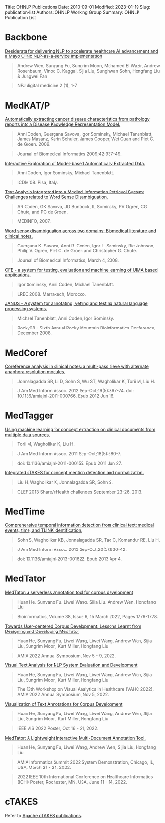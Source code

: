 Title: OHNLP Publications
Date: 2010-09-01
Modified: 2023-01-19
Slug: publication-list
Authors: OHNLP Working Group
Summary: OHNLP Publication List

Backbone
========

[Desiderata for delivering NLP to accelerate healthcare AI advancement and a Mayo Clinic NLP-as-a-service implementation](https://www.nature.com/articles/s41746-019-0208-8)

> Andrew Wen, Sunyang Fu, Sungrim Moon, Mohamed El Wazir, Andrew Rosenbaum, Vinod C. Kaggal, Sijia Liu, Sunghwan Sohn, Hongfang Liu & Jungwei Fan 

> NPJ digital medicine 2 (1), 1-7

MedKAT/P
========

[Automatically extracting cancer disease characteristics from pathology reports into a Disease Knowledge Representation Model.](http://dx.doi.org/10.1016/j.jbi.2008.12.005)

> Anni Coden, Guergana Savova, Igor Sominsky, Michael Tanenblatt, James Masanz, Karin Schuler, James Cooper, Wei Guan and Piet C. de Groen. 2009.

> Journal of Biomedical Informatics 2009;42:937-49.


[Interactive Exploration of Model-based Automatically Extracted Data.](http://domino.research.ibm.com/comm/research_projects.nsf/pages/medicalinformatics.pubs.html/$FILE/CodenQueryByModelFinal.pdf)

> Anni Coden, Igor Sominsky, Michael Tanenblatt.

> ICDM'08. Pisa, Italy.

[Text Analysis Integrated into a Medical Information Retrieval System: Challenges related to Word Sense Disambiguation.](http://search.informit.com.au/documentSummary;dn=793130461324045;res=E-LIBRARY)

> AR Coden, GK Savova, JD Buntrock, IL Sominsky, PV Ogren, CG Chute, and PC de Groen.

> MEDINFO, 2007.


[Word sense disambiguation across two domains: Biomedical literature and clinical notes.](http://www.sciencedirect.com/science?_ob=ArticleURL&_udi=B6WHD-4S01WMN-1&_user=6692358&_rdoc=1&_fmt=&_orig=search&_sort=d&view=c&_acct=C000070393&_version=1&_urlVersion=0&_userid=6692358&md5=6f094593988a93e11ec8f8a4b2739393)

> Guergana K. Savova, Anni R. Coden, Igor L. Sominsky, Rie Johnson, Philip V. Ogren, Piet C. de Groen and Christopher G. Chute.

> Journal of Biomedical Informatics, March 4, 2008.


[CFE - a system for testing, evaluation and machine learning of UIMA based applications.](http://domino.research.ibm.com/comm/research_projects.nsf/pages/medicalinformatics.pubs.html/$FILE/CFE_sominsky-A4.pdf)

> Igor Sominsky, Anni Coden, Michael Tanenblatt.

> LREC 2008. Marrakech, Morocco.


[JANUS - A system for annotating, vetting and testing natural language processing systems.](http://domino.research.ibm.com/comm/research_projects.nsf/pages/medicalinformatics.pubs.html/$FILE/JanusCFE.pdf)

> Michael Tanenblatt, Anni Coden, Igor Sominsky.

> Rocky08 - Sixth Annual Rocky Mountain Bioinformatics Conference, December 2008.

MedCoref
========

[Coreference analysis in clinical notes: a multi-pass sieve with alternate anaphora resolution modules.](http://www.ncbi.nlm.nih.gov/pubmed/22707745)

> Jonnalagadda SR, Li D, Sohn S, Wu ST, Wagholikar K, Torii M, Liu H.

> J Am Med Inform Assoc. 2012 Sep-Oct;19(5):867-74. doi: 10.1136/amiajnl-2011-000766. Epub 2012 Jun 16.


MedTagger
=========

[Using machine learning for concept extraction on clinical documents from multiple data sources.](http://www.ncbi.nlm.nih.gov/pubmed/21709161)

> Torii M, Wagholikar K, Liu H.

> J Am Med Inform Assoc. 2011 Sep-Oct;18(5):580-7. 

> doi: 10.1136/amiajnl-2011-000155. Epub 2011 Jun 27.


[Integrated cTAKES for concept mention detection and normalization.](http://www.clef-initiative.eu/documents/71612/e836a092-6b08-4e1e-a7af-f4f9a6f8bfe0)

> Liu H, Wagholikar K, Jonnalagadda SR, Sohn S.

> CLEF 2013 Share/eHealth challenges September 23-26, 2013.



MedTime
=======

[Comprehensive temporal information detection from clinical text: medical events, time, and TLINK identification.](http://www.ncbi.nlm.nih.gov/pubmed/23558168)

> Sohn S, Wagholikar KB, Jonnalagadda SR, Tao C, Komandur RE, Liu H.

> J Am Med Inform Assoc. 2013 Sep-Oct;20(5):836-42. 

> doi: 10.1136/amiajnl-2013-001622. Epub 2013 Apr 4.



MedTator
========

[MedTator: a serverless annotation tool for corpus development](https://doi.org/10.1093/bioinformatics/btab880)

> Huan He, Sunyang Fu, Liwei Wang, Sijia Liu, Andrew Wen, Hongfang Liu

> Bioinformatics, Volume 38, Issue 6, 15 March 2022, Pages 1776-1778.


[Towards User-centered Corpus Development: Lessons Learnt from Designing and Developing MedTator](https://knowledge.amia.org/76677-amia-1.4637602/f006-1.4642154/f006-1.4642155/613-1.4642384/613-1.4642385)

> Huan He, Sunyang Fu, Liwei Wang, Liwei Wang, Andrew Wen, Sijia Liu, Sungrim Moon, Kurt Miller, Hongfang Liu

> AMIA 2022 Annual Symposium, Nov 5 - 9, 2022.


[Visual Text Analysis for NLP System Evaluation and Development](https://hehuan2112.github.io/static/file/vahc22-all/mtea-paper.pdf)

> Huan He, Sunyang Fu, Liwei Wang, Liwei Wang, Andrew Wen, Sijia Liu, Sungrim Moon, Kurt Miller, Hongfang Liu

> The 13th Workshop on Visual Analytics in Healthcare (VAHC 2022), AMIA 2022 Annual Symposium, Nov 5, 2022.



[Visualization of Text Annotations for Corpus Development](https://hehuan2112.github.io/static/file/vis22-all/mt-paper.pdf)

> Huan He, Sunyang Fu, Liwei Wang, Liwei Wang, Andrew Wen, Sijia Liu, Sungrim Moon, Kurt Miller, Hongfang Liu

> IEEE VIS 2022 Poster, Oct 16 - 21, 2022.


[MedTator: A Lightweight Interactive Multi-Document Annotation Tool.](https://knowledge.amia.org/75287-amia-1.4633888/t007-1.4635083/t007-1.4635084/2165-1.4635094/2165-1.4635095)

> Huan He, Sunyang Fu, Liwei Wang, Andrew Wen, Sijia Liu, Hongfang Liu

> AMIA Informatics Summit 2022 System Demonstration, Chicago, IL, USA, March 21 - 24, 2022.

> 2022 IEEE 10th International Conference on Healthcare Informatics (ICHI) Poster, Rochester, MN, USA, June 11 - 14, 2022.


cTAKES
======

Refer to [Apache cTAKES publications](http://ctakes.apache.org/history.html#publications-and-acknowledgments).